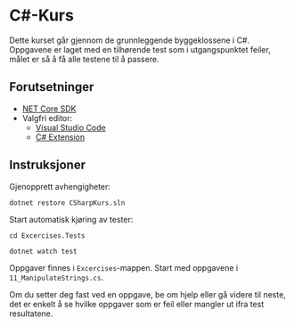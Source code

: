 # C#-Kurs

Dette kurset går gjennom de grunnleggende byggeklossene i C#. Oppgavene er laget med en tilhørende test som i utgangspunktet feiler, målet er så å få alle testene til å passere.

## Forutsetninger

- [NET Core SDK](https://www.microsoft.com/net/download)
- Valgfri editor:
    * [Visual Studio Code](https://code.visualstudio.com/Download)
    * [C# Extension](https://marketplace.visualstudio.com/items?itemName=ms-vscode.csharp)

## Instruksjoner

Gjenopprett avhengigheter:

```
dotnet restore CSharpKurs.sln
```

Start automatisk kjøring av tester:

```
cd Excercises.Tests

dotnet watch test
```

Oppgaver finnes i ```Excercises```-mappen. Start med oppgavene i `11_ManipulateStrings.cs`. 

Om du setter deg fast ved en oppgave, be om hjelp eller gå videre til neste, det er enkelt å se hvilke oppgaver som er feil eller mangler ut ifra test resultatene.
